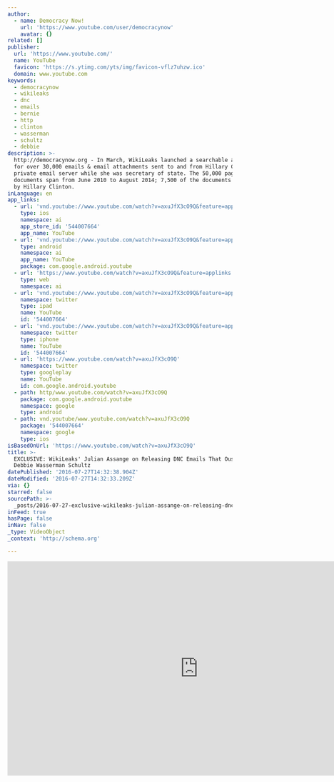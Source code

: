 ```yaml
---
author:
  - name: Democracy Now!
    url: 'https://www.youtube.com/user/democracynow'
    avatar: {}
related: []
publisher:
  url: 'https://www.youtube.com/'
  name: YouTube
  favicon: 'https://s.ytimg.com/yts/img/favicon-vflz7uhzw.ico'
  domain: www.youtube.com
keywords:
  - democracynow
  - wikileaks
  - dnc
  - emails
  - bernie
  - http
  - clinton
  - wasserman
  - schultz
  - debbie
description: >-
  http://democracynow.org - In March, WikiLeaks launched a searchable archive
  for over 30,000 emails & email attachments sent to and from Hillary Clinton's
  private email server while she was secretary of state. The 50,000 pages of
  documents span from June 2010 to August 2014; 7,500 of the documents were sent
  by Hillary Clinton.
inLanguage: en
app_links:
  - url: 'vnd.youtube://www.youtube.com/watch?v=axuJfX3cO9Q&feature=applinks'
    type: ios
    namespace: ai
    app_store_id: '544007664'
    app_name: YouTube
  - url: 'vnd.youtube://www.youtube.com/watch?v=axuJfX3cO9Q&feature=applinks'
    type: android
    namespace: ai
    app_name: YouTube
    package: com.google.android.youtube
  - url: 'https://www.youtube.com/watch?v=axuJfX3cO9Q&feature=applinks'
    type: web
    namespace: ai
  - url: 'vnd.youtube://www.youtube.com/watch?v=axuJfX3cO9Q&feature=applinks'
    namespace: twitter
    type: ipad
    name: YouTube
    id: '544007664'
  - url: 'vnd.youtube://www.youtube.com/watch?v=axuJfX3cO9Q&feature=applinks'
    namespace: twitter
    type: iphone
    name: YouTube
    id: '544007664'
  - url: 'https://www.youtube.com/watch?v=axuJfX3cO9Q'
    namespace: twitter
    type: googleplay
    name: YouTube
    id: com.google.android.youtube
  - path: http/www.youtube.com/watch?v=axuJfX3cO9Q
    package: com.google.android.youtube
    namespace: google
    type: android
  - path: vnd.youtube/www.youtube.com/watch?v=axuJfX3cO9Q
    package: '544007664'
    namespace: google
    type: ios
isBasedOnUrl: 'https://www.youtube.com/watch?v=axuJfX3cO9Q'
title: >-
  EXCLUSIVE: WikiLeaks' Julian Assange on Releasing DNC Emails That Ousted
  Debbie Wasserman Schultz
datePublished: '2016-07-27T14:32:38.904Z'
dateModified: '2016-07-27T14:32:33.209Z'
via: {}
starred: false
sourcePath: >-
  _posts/2016-07-27-exclusive-wikileaks-julian-assange-on-releasing-dnc-emails.md
inFeed: true
hasPage: false
inNav: false
_type: VideoObject
_context: 'http://schema.org'

---
```

<iframe src="https://cdn.embedly.com/widgets/media.html?src=https%3A%2F%2Fwww.youtube.com%2Fembed%2FaxuJfX3cO9Q%3Ffeature%3Doembed&amp;url=http%3A%2F%2Fwww.youtube.com%2Fwatch%3Fv%3DaxuJfX3cO9Q&amp;image=https%3A%2F%2Fi.ytimg.com%2Fvi%2FaxuJfX3cO9Q%2Fhqdefault.jpg&amp;key=b7d04c9b404c499eba89ee7072e1c4f7&amp;type=text%2Fhtml&amp;schema=youtube" width="854" height="480" scrolling="no" frameborder="0" allowfullscreen="" style=""></iframe>